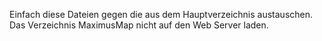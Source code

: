 Einfach diese Dateien gegen die aus dem Hauptverzeichnis austauschen.
Das Verzeichnis MaximusMap nicht auf den Web Server laden.
